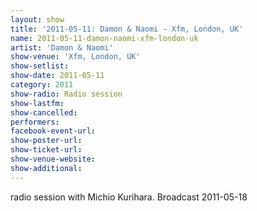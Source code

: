 ```yaml
---
layout: show
title: '2011-05-11: Damon & Naomi - Xfm, London, UK'
name: 2011-05-11-damon-naomi-xfm-london-uk
artist: 'Damon & Naomi'
show-venue: 'Xfm, London, UK'
show-setlist: 
show-date: 2011-05-11
category: 2011
show-radio: Radio session
show-lastfm: 
show-cancelled: 
performers: 
facebook-event-url: 
show-poster-url: 
show-ticket-url: 
show-venue-website: 
show-additional: 
---
```


radio session with Michio Kurihara. Broadcast 2011-05-18